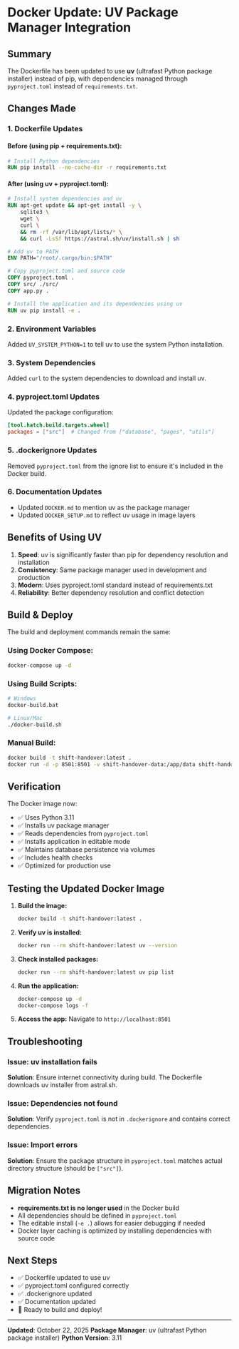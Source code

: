 # Docker Update: UV Package Manager Integration

## Summary

The Dockerfile has been updated to use **uv** (ultrafast Python package installer) instead of pip, with dependencies managed through `pyproject.toml` instead of `requirements.txt`.

## Changes Made

### 1. **Dockerfile Updates**

#### Before (using pip + requirements.txt):
```dockerfile
# Install Python dependencies
RUN pip install --no-cache-dir -r requirements.txt
```

#### After (using uv + pyproject.toml):
```dockerfile
# Install system dependencies and uv
RUN apt-get update && apt-get install -y \
    sqlite3 \
    wget \
    curl \
    && rm -rf /var/lib/apt/lists/* \
    && curl -LsSf https://astral.sh/uv/install.sh | sh

# Add uv to PATH
ENV PATH="/root/.cargo/bin:$PATH"

# Copy pyproject.toml and source code
COPY pyproject.toml .
COPY src/ ./src/
COPY app.py .

# Install the application and its dependencies using uv
RUN uv pip install -e .
```

### 2. **Environment Variables**
Added `UV_SYSTEM_PYTHON=1` to tell uv to use the system Python installation.

### 3. **System Dependencies**
Added `curl` to the system dependencies to download and install uv.

### 4. **pyproject.toml Updates**
Updated the package configuration:
```toml
[tool.hatch.build.targets.wheel]
packages = ["src"]  # Changed from ["database", "pages", "utils"]
```

### 5. **.dockerignore Updates**
Removed `pyproject.toml` from the ignore list to ensure it's included in the Docker build.

### 6. **Documentation Updates**
- Updated `DOCKER.md` to mention uv as the package manager
- Updated `DOCKER_SETUP.md` to reflect uv usage in image layers

## Benefits of Using UV

1. **Speed**: uv is significantly faster than pip for dependency resolution and installation
2. **Consistency**: Same package manager used in development and production
3. **Modern**: Uses pyproject.toml standard instead of requirements.txt
4. **Reliability**: Better dependency resolution and conflict detection

## Build & Deploy

The build and deployment commands remain the same:

### Using Docker Compose:
```bash
docker-compose up -d
```

### Using Build Scripts:
```bash
# Windows
docker-build.bat

# Linux/Mac
./docker-build.sh
```

### Manual Build:
```bash
docker build -t shift-handover:latest .
docker run -d -p 8501:8501 -v shift-handover-data:/app/data shift-handover:latest
```

## Verification

The Docker image now:
- ✅ Uses Python 3.11
- ✅ Installs uv package manager
- ✅ Reads dependencies from `pyproject.toml`
- ✅ Installs application in editable mode
- ✅ Maintains database persistence via volumes
- ✅ Includes health checks
- ✅ Optimized for production use

## Testing the Updated Docker Image

1. **Build the image:**
   ```bash
   docker build -t shift-handover:latest .
   ```

2. **Verify uv is installed:**
   ```bash
   docker run --rm shift-handover:latest uv --version
   ```

3. **Check installed packages:**
   ```bash
   docker run --rm shift-handover:latest uv pip list
   ```

4. **Run the application:**
   ```bash
   docker-compose up -d
   docker-compose logs -f
   ```

5. **Access the app:**
   Navigate to `http://localhost:8501`

## Troubleshooting

### Issue: uv installation fails
**Solution**: Ensure internet connectivity during build. The Dockerfile downloads uv installer from astral.sh.

### Issue: Dependencies not found
**Solution**: Verify `pyproject.toml` is not in `.dockerignore` and contains correct dependencies.

### Issue: Import errors
**Solution**: Ensure the package structure in `pyproject.toml` matches actual directory structure (should be `["src"]`).

## Migration Notes

- **requirements.txt is no longer used** in the Docker build
- All dependencies should be defined in `pyproject.toml`
- The editable install (`-e .`) allows for easier debugging if needed
- Docker layer caching is optimized by installing dependencies with source code

## Next Steps

- ✅ Dockerfile updated to use uv
- ✅ pyproject.toml configured correctly
- ✅ .dockerignore updated
- ✅ Documentation updated
- 🚀 Ready to build and deploy!

---

**Updated**: October 22, 2025
**Package Manager**: uv (ultrafast Python package installer)
**Python Version**: 3.11
